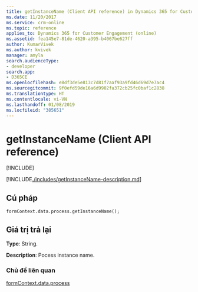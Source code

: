 ```yaml
---
title: getInstanceName (Client API reference) in Dynamics 365 for Customer Engagement| MicrosoftDocs
ms.date: 11/20/2017
ms.service: crm-online
ms.topic: reference
applies_to: Dynamics 365 for Customer Engagement (online)
ms.assetid: fea145e7-81de-4620-a395-b4067be627ff
author: KumarVivek
ms.author: kvivek
manager: amyla
search.audienceType:
- developer
search.app:
- D365CE
ms.openlocfilehash: e8df3de5e813c7d81f7aaf93a9fd46d69d7e7ac4
ms.sourcegitcommit: 9f0efd59de16a6d9902fa372cb25fc0baf1c2838
ms.translationtype: HT
ms.contentlocale: vi-VN
ms.lasthandoff: 01/08/2019
ms.locfileid: "385651"
---
```

# <a name="getinstancename-client-api-reference"></a>getInstanceName (Client API reference)

[!INCLUDE[](../../../../../includes/cc_applies_to_update_9_0_0.md)]

[!INCLUDE[./includes/getInstanceName-description.md](./includes/getInstanceName-description.md)]

## <a name="syntax"></a>Cú pháp

`formContext.data.process.getInstanceName();`

## <a name="return-value"></a>Giá trị trả lại

**Type**: String. 

**Description**: Pocess instance name.

### <a name="related-topics"></a>Chủ đề liên quan

[formContext.data.process](../../formContext-data-process.md)
 


